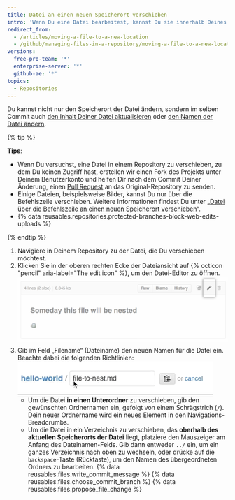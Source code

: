 ```yaml
---
title: Datei an einen neuen Speicherort verschieben
intro: 'Wenn Du eine Datei bearbeitest, kannst Du sie innerhalb Deines Repositorys überall hin verschieben, selbst wenn das Verzeichnis nicht vorhanden ist.'
redirect_from:
  - /articles/moving-a-file-to-a-new-location
  - /github/managing-files-in-a-repository/moving-a-file-to-a-new-location
versions:
  free-pro-team: '*'
  enterprise-server: '*'
  github-ae: '*'
topics:
  - Repositories
---
```

Du kannst nicht nur den Speicherort der Datei ändern, sondern im selben Commit auch [den Inhalt Deiner Datei aktualisieren](/articles/editing-files-in-your-repository) oder [den Namen der Datei ändern](/articles/renaming-a-file).

{% tip %}

**Tips**:

- Wenn Du versuchst, eine Datei in einem Repository zu verschieben, zu dem Du keinen Zugriff hast, erstellen wir einen Fork des Projekts unter Deinem Benutzerkonto und helfen Dir nach dem Commit Deiner Änderung, einen [Pull Request](/articles/about-pull-requests) an das Original-Repository zu senden.
- Einige Dateien, beispielsweise Bilder, kannst Du nur über die Befehlszeile verschieben. Weitere Informationen findest Du unter „[Datei über die Befehlszeile an einen neuen Speicherort verschieben](/articles/moving-a-file-to-a-new-location-using-the-command-line)“.
- {% data reusables.repositories.protected-branches-block-web-edits-uploads %}

{% endtip %}

1. Navigiere in Deinem Repository zu der Datei, die Du verschieben möchtest.
2. Klicken Sie in der oberen rechten Ecke der Dateiansicht auf {% octicon "pencil" aria-label="The edit icon" %}, um den Datei-Editor zu öffnen. ![Symbol „Edit file" (Bearbeiten einer Datei)](/assets/images/help/repository/move-file-edit-file-icon.png)
3. Gib im Feld „Filename“ (Dateiname) den neuen Namen für die Datei ein. Beachte dabei die folgenden Richtlinien: ![Einen Dateinamen bearbeiten](/assets/images/help/repository/moving_files.gif)
    - Um die Datei **in einen Unterordner** zu verschieben, gib den gewünschten Ordnernamen ein, gefolgt von einem Schrägstrich (`/`). Dein neuer Ordnername wird ein neues Element in den Navigations-Breadcrumbs.
    - Um die Datei in ein Verzeichnis zu verschieben, das **oberhalb des aktuellen Speicherorts der Datei** liegt, platziere den Mauszeiger am Anfang des Dateinamen-Felds. Gib dann entweder `../` ein, um ein ganzes Verzeichnis nach oben zu wechseln, oder drücke auf die `backspace`-Taste (Rücktaste), um den Namen des übergeordneten Ordners zu bearbeiten.
{% data reusables.files.write_commit_message %}
{% data reusables.files.choose_commit_branch %}
{% data reusables.files.propose_file_change %}

